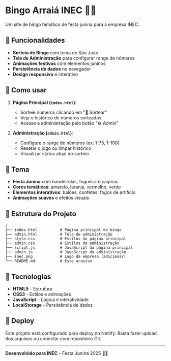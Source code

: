# Bingo Arraiá INEC 🎪🌽

Um site de bingo temático de festa junina para a empresa INEC.

## 🎯 Funcionalidades

- **Sorteio de Bingo** com tema de São João
- **Tela de Administração** para configurar range de números
- **Animações festivas** com elementos juninos
- **Persistência de dados** no navegador
- **Design responsivo** e interativo

## 🚀 Como usar

1. **Página Principal (`index.html`)**: 
   - Sorteie números clicando em "🎲 Sortear"
   - Veja o histórico de números sorteados
   - Acesse a administração pelo botão "⚙️ Admin"

2. **Administração (`admin.html`)**:
   - Configure o range de números (ex: 1-75, 1-100)
   - Resetar o jogo ou limpar histórico
   - Visualizar status atual do sorteio

## 🎨 Tema

- **Festa Junina** com bandeirolas, fogueira e caipiras
- **Cores temáticas**: amarelo, laranja, vermelho, verde
- **Elementos interativos**: balões, confetes, fogos de artifício
- **Animações suaves** e efeitos visuais

## 📁 Estrutura do Projeto

```
/
├── index.html          # Página principal do bingo
├── admin.html          # Tela de administração
├── style.css           # Estilos da página principal
├── admin.css           # Estilos da administração
├── script.js           # JavaScript da página principal
├── admin.js            # JavaScript da administração
├── inec.png            # Logo da empresa (adicionar)
└── README.md           # Este arquivo
```

## 🔧 Tecnologias

- **HTML5** - Estrutura
- **CSS3** - Estilos e animações
- **JavaScript** - Lógica e interatividade
- **LocalStorage** - Persistência de dados

## 🎪 Deploy

Este projeto está configurado para deploy no Netlify. Basta fazer upload dos arquivos ou conectar com repositório Git.

---

**Desenvolvido para INEC** - Festa Junina 2025 🌽✨
